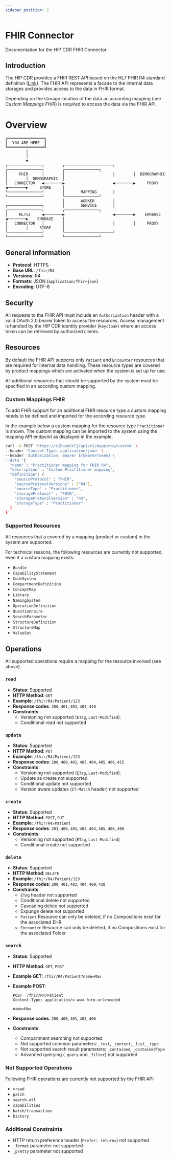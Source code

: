 ```yaml
---
sidebar_position: 2
---
```


# FHIR Connector

Documentation for the HIP CDR FHIR Connector

## Introduction

The HIP CDR provides a FHIR REST API based on the HL7 FHIR R4 standard definition ([Link](https://hl7.org/fhir/R4/index.html)). The FHIR API represents a facade to the internal data storages and provides access to the data in FHIR format.

Depending on the storage location of the data an according mapping (see _Custom Mappings FHIR_) is required to access the data via the FHIR API.

# Overview

```
╔════════════════╗
║  YOU ARE HERE  ║
╚════════════════╝
         │
         │
         ▼
┌───────────────┐        ┌─────────────────────┐        ┌───────────────┐        ┌───────────────┐
│     FHIR      │        │                     │        │  DEMOGRAPHIC  │        │  DEMOGRAPHIC  │
│   CONNECTOR   ◀────────▶                     ◀────────▶     PROXY     ◀────────▶     STORE     │
└───────────────┘        │       MAPPING       │        └───────────────┘        └───────────────┘
                         │       WORKER        │
┌───────────────┐        │       SERVICE       │        ┌───────────────┐        ┌───────────────┐
│     HL7v2     ◀────────▶                     ◀────────▶    EHRBASE    ◀────────▶    EHRBASE    │
│   CONNECTOR   │        │                     │        │     PROXY     │        │     STORE     │
└───────────────┘        └─────────────────────┘        └───────────────┘        └───────────────┘
```

## General information

- **Protocol**: HTTPS
- **Base URL**: `/fhir/R4`
- **Versions**: R4
- **Formats**: JSON (`application/fhir+json`)
- **Encoding**: UTF-8

## Security

All requests to the FHIR API must include an `Authorization` header with a valid OAuth 2.0 bearer token to access the resources. Access management is handled by the HIP CDR identity provider (`Keycloak`) where an access token can be retrieved by authorized clients.

## Resources

By default the FHIR API supports only `Patient` and `Encounter` resources that are required for internal data handling. These resource types are covered by product mappings which are activated when the system is set up for use.

All additional resources that should be supported by the system must be specified in an according custom mapping.

### Custom Mappings FHIR

To add FHIR support for an additional FHIR resource type a custom mapping needs to be defined and imported for the according resource type.

In the example below a custom mapping for the resource type `Practitioner` is shown. The custom mapping can be imported to the system using the mapping API endpoint as displayed in the example.

```bash
curl -X POST 'https://${baseUrl}/api/v1/mappings/custom' \
--header 'Content-Type: application/json' \
--header 'Authorization: Bearer ${bearerToken} \
--data '{
  "name" : "Practitioner mapping for FHIR R4",
  "description" : "Custom Practitioner mapping",
  "definition": {
    "sourceProtocol" : "FHIR",
    "sourceProtocolVersions" : ["R4"],
    "sourceType" : "Practitioner",
    "storageProtocol" : "FHIR",
    "storageProtocolVersion" : "R4",
    "storageType" : "Practitioner"
  }
}'
```

### Supported Resources

All resources that a covered by a mapping (product or custom) in the system are supported.

For technical reasons, the following resources are currently not supported, even if a custom mapping exists:

- `Bundle`
- `CapabilityStatement`
- `CodeSystem`
- `CompartmentDefinition`
- `ConceptMap`
- `Library`
- `NamingSystem`
- `OperationDefinition`
- `Questionnaire`
- `SearchParameter`
- `StructureDefinition`
- `StructureMap`
- `ValueSet`

## Operations

All supported operations require a mapping for the resource involved (see above).

### `read`

- **Status**: Supported
- **HTTP Method**: `GET`
- **Example**: `/fhir/R4/Patient/123`
- **Response codes**: `200`, `401`, `403`, `404`, `410`
- **Constraints**:
  - Versioning not supported (`ETag`, `Last-Modified`).
  - Conditional read not supported

### `update`

- **Status**: Supported
- **HTTP Method**: `PUT`
- **Example**: `/fhir/R4/Patient/123`
- **Response codes**: `200`, `400`, `401`, `403`, `404`, `405`, `406`, `415`
- **Constraints**:
  - Versioning not supported (`ETag`, `Last-Modified`).
  - Update as create not supported
  - Conditional update not supported
  - Version aware updates (`If-Match` header) not supported

### `create`

- **Status**: Supported
- **HTTP Method**: `POST`, `PUT`
- **Example**: `/fhir/R4/Patient`
- **Response codes**: `201`, `400`, `401`, `403`, `404`, `405`, `406`, `409`
- **Constraints**:
  - Versioning not supported (`ETag`, `Last-Modified`)
  - Conditional create not supported

### `delete`

- **Status**: Supported
- **HTTP Method**: `DELETE`
- **Example**: `/fhir/R4/Patient/123`
- **Response codes**: `200`, `401`, `403`, `404`, `409`, `410`
- **Constraints**:
  - `ETag` header not supported
  - Conditional delete not supported
  - Cascading delete not supported
  - Expunge delete not supported
  - `Patient` Resource can only be deleted, if no Compositions exist for the associated EHR
  - `Encounter` Resource can only be deleted, if no Compositions exist for the associated Folder

### `search`

- **Status**: Supported
- **HTTP Method**: `GET`, `POST`
- **Example GET**: `/fhir/R4/Patient?name=Max`
- **Example POST**:

  ```
  POST  /fhir/R4/Patient
  Content-Type: application/x-www-form-urlencoded

  name=Max
  ```

- **Response codes**: `200`, `400`, `401`, `403`, `406`
- **Constraints**:
  - Compartment searching not supported
  - Not supported common parameters: `_text`, `_content`, `_list`, `_type`
  - Not supported search result parameters: `_contained`, `_containedType`
  - Advanced querying (`_query` and `_filter`) not supported

### Not Supported Operations

Following FHIR operations are currently not supported by the FHIR API:

- `vread`
- `patch`
- `search-all`
- `capabilities`
- `batch/transaction`
- `history`

### Additional Constraints

- HTTP return preference header (`Prefer: return=`) not supported
- `_format` parameter not supported
- `_pretty` parameter not supported
